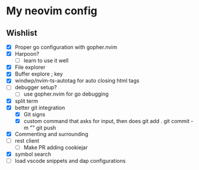 # My neovim config

## Wishlist

- [x] Proper go configuration with gopher.nvim
- [x] Harpoon?
  - [ ] learn to use it well
- [x] File explorer
- [x] Buffer explore ; key
- [x] windwp/nvim-ts-autotag for auto closing html tags
- [ ] debugger setup?
  - [ ] use gopher.nvim for go debugging
- [x] split term
- [x] better git integration
  - [x] Git signs
  - [x] custom command that asks for input, then does git add . <cr> git commit -m "" <cr> git push
- [x] Commenting and surrounding
- [ ] rest client
  - [ ] Make PR adding cookiejar
- [x] symbol search
- [ ] load vscode snippets and dap configurations
